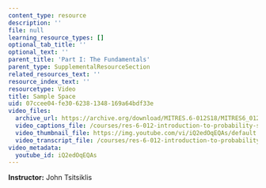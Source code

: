 ```yaml
---
content_type: resource
description: ''
file: null
learning_resource_types: []
optional_tab_title: ''
optional_text: ''
parent_title: 'Part I: The Fundamentals'
parent_type: SupplementalResourceSection
related_resources_text: ''
resource_index_text: ''
resourcetype: Video
title: Sample Space
uid: 07ccee04-fe30-6238-1348-169a64bdf33e
video_files:
  archive_url: https://archive.org/download/MITRES.6-012S18/MITRES6_012S18_L01-02_300k.mp4
  video_captions_file: /courses/res-6-012-introduction-to-probability-spring-2018/2f588cb64df35033bf1365f72003e619_iQ2edOqEQAs.vtt
  video_thumbnail_file: https://img.youtube.com/vi/iQ2edOqEQAs/default.jpg
  video_transcript_file: /courses/res-6-012-introduction-to-probability-spring-2018/821a1541ac1222cca902ea94e94784da_iQ2edOqEQAs.pdf
video_metadata:
  youtube_id: iQ2edOqEQAs
---
```


**Instructor:** John Tsitsiklis